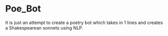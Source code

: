 # Poe_Bot
It is just an attempt to create a poetry bot which takes in 1 lines and creates a Shakespearean sonnets using NLP.
